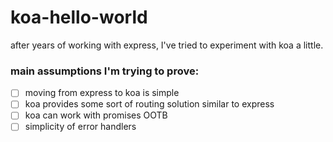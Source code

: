 # koa-hello-world
after years of working with express, I've tried to experiment with koa a little.

### main assumptions I'm trying to prove:
- [ ] moving from express to koa is simple
- [ ] koa provides some sort of routing solution similar to express
- [ ] koa can work with promises OOTB
- [ ] simplicity of error handlers
